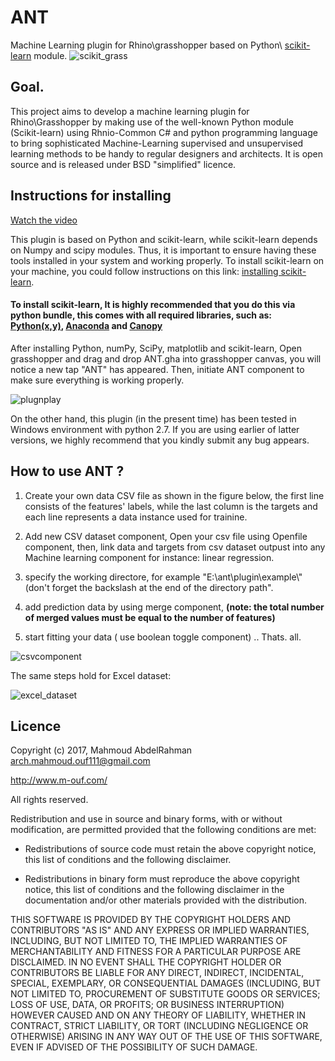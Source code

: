 # ANT
Machine Learning plugin for Rhino\grasshopper based on Python\ [scikit-learn](http://scikit-learn.org/) module.
![scikit_grass](https://cloud.githubusercontent.com/assets/6969514/26666295/73118c52-469f-11e7-9c9b-b2f44c41ab3a.png)

## Goal.
This project aims to develop a machine learning plugin for Rhino\Grasshopper by making use of the well-known Python module (Scikit-learn) using Rhnio-Common C# and python programming language to bring sophisticated Machine-Learning supervised and unsupervised learning methods to be handy to regular designers and architects. It is open source and is released under BSD "simplified" licence.

## Instructions for installing

[Watch the video](https://youtu.be/3rqW-VltR_Q)

This plugin is based on Python and scikit-learn, while scikit-learn depends on Numpy and scipy modules. Thus, it is important to ensure having these tools installed in your system and working properly.
To install scikit-learn on your machine, you could follow instructions on this link: [installing scikit-learn](http://scikit-learn.org/stable/install.html).

#### To install scikit-learn, It is highly recommended that you do this via python bundle, this comes with all required libraries, such as: [Python(x,y)](http://python-xy.github.io/), [Anaconda](https://www.continuum.io/downloads) and [Canopy](https://www.enthought.com/products/canopy/)

After installing Python, numPy, SciPy, matplotlib and scikit-learn, Open grasshopper and drag and drop ANT.gha into grasshopper canvas, you will notice a new tap "ANT" has appeared. Then, initiate ANT component to make sure everything is working properly.

![plugnplay](https://cloud.githubusercontent.com/assets/6969514/26765670/03332d34-4981-11e7-9778-d209cf9b3bcd.jpg)

On the other hand, this plugin (in the present time) has been tested in Windows environment with python 2.7. If you are using earlier of latter versions, we highly recommend that you kindly submit any bug appears. 

## How to use ANT ?

1. Create your own data CSV file as shown in the figure below, the first line consists of the features' labels, while the last column is the targets and each line represents a data instance used for trainine. 

2. Add new CSV dataset component, Open your csv file using Openfile component, then, link data and targets from csv dataset outpust into any Machine learning component for instance: linear regression.

3. specify the working directore, for example "E:\ant\plugin\example\\" (don't forget the backslash at the end of the directory path". 

4. add prediction data by using merge component, **(note: the total number of merged values must be equal to the number of features)**

5. start fitting your data ( use boolean toggle component) .. Thats. all.


![csvcomponent](https://user-images.githubusercontent.com/6969514/27114267-aac9b728-50c2-11e7-9d73-9cc7ca16eb19.jpg)

The same steps hold for Excel dataset:

![excel_dataset](https://user-images.githubusercontent.com/6969514/27114445-080d49b2-50c4-11e7-9c44-145f18129bde.jpg)


## Licence
Copyright (c) 2017, Mahmoud AbdelRahman <arch.mahmoud.ouf111@gmail.com> 

http://www.m-ouf.com/ 

All rights reserved.

Redistribution and use in source and binary forms, with or without
modification, are permitted provided that the following conditions are met:

* Redistributions of source code must retain the above copyright notice, this
  list of conditions and the following disclaimer.

* Redistributions in binary form must reproduce the above copyright notice,
  this list of conditions and the following disclaimer in the documentation
  and/or other materials provided with the distribution.

THIS SOFTWARE IS PROVIDED BY THE COPYRIGHT HOLDERS AND CONTRIBUTORS "AS IS"
AND ANY EXPRESS OR IMPLIED WARRANTIES, INCLUDING, BUT NOT LIMITED TO, THE
IMPLIED WARRANTIES OF MERCHANTABILITY AND FITNESS FOR A PARTICULAR PURPOSE ARE
DISCLAIMED. IN NO EVENT SHALL THE COPYRIGHT HOLDER OR CONTRIBUTORS BE LIABLE
FOR ANY DIRECT, INDIRECT, INCIDENTAL, SPECIAL, EXEMPLARY, OR CONSEQUENTIAL
DAMAGES (INCLUDING, BUT NOT LIMITED TO, PROCUREMENT OF SUBSTITUTE GOODS OR
SERVICES; LOSS OF USE, DATA, OR PROFITS; OR BUSINESS INTERRUPTION) HOWEVER
CAUSED AND ON ANY THEORY OF LIABILITY, WHETHER IN CONTRACT, STRICT LIABILITY,
OR TORT (INCLUDING NEGLIGENCE OR OTHERWISE) ARISING IN ANY WAY OUT OF THE USE
OF THIS SOFTWARE, EVEN IF ADVISED OF THE POSSIBILITY OF SUCH DAMAGE.

